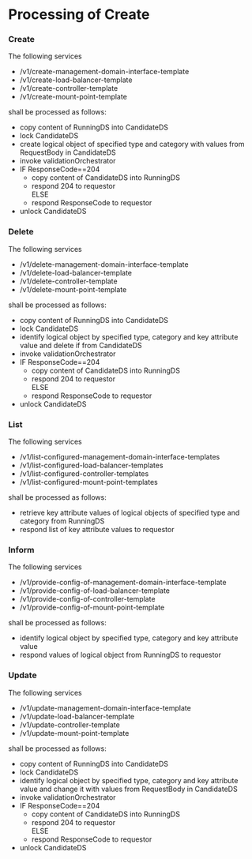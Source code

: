 # Processing of Create  

### Create  

The following services  
- /v1/create-management-domain-interface-template  
- /v1/create-load-balancer-template  
- /v1/create-controller-template  
- /v1/create-mount-point-template  

shall be processed as follows:  
- copy content of RunningDS into CandidateDS  
- lock CandidateDS  
- create logical object of specified type and category with values from RequestBody in CandidateDS  
- invoke validationOrchestrator  
- IF ResponseCode==204  
  - copy content of CandidateDS into RunningDS  
  - respond 204 to requestor  
  ELSE  
  - respond ResponseCode to requestor  
- unlock CandidateDS  

### Delete  

The following services  
- /v1/delete-management-domain-interface-template  
- /v1/delete-load-balancer-template  
- /v1/delete-controller-template  
- /v1/delete-mount-point-template  

shall be processed as follows:  
- copy content of RunningDS into CandidateDS  
- lock CandidateDS
- identify logical object by specified type, category and key attribute value and delete if from CandidateDS  
- invoke validationOrchestrator  
- IF ResponseCode==204  
  - copy content of CandidateDS into RunningDS  
  - respond 204 to requestor  
  ELSE  
  - respond ResponseCode to requestor  
- unlock CandidateDS  

### List  

The following services  
- /v1/list-configured-management-domain-interface-templates
- /v1/list-configured-load-balancer-templates  
- /v1/list-configured-controller-templates  
- /v1/list-configured-mount-point-templates  

shall be processed as follows:  
- retrieve key attribute values of logical objects of specified type and category from RunningDS  
- respond list of key attribute values to requestor  

### Inform  

The following services  
- /v1/provide-config-of-management-domain-interface-template  
- /v1/provide-config-of-load-balancer-template  
- /v1/provide-config-of-controller-template  
- /v1/provide-config-of-mount-point-template  

shall be processed as follows:  
- identify logical object by specified type, category and key attribute value  
- respond values of logical object from RunningDS to requestor  

### Update  

The following services  
- /v1/update-management-domain-interface-template  
- /v1/update-load-balancer-template  
- /v1/update-controller-template  
- /v1/update-mount-point-template  

shall be processed as follows:  
- copy content of RunningDS into CandidateDS  
- lock CandidateDS  
- identify logical object by specified type, category and key attribute value and change it with values from RequestBody in CandidateDS  
- invoke validationOrchestrator  
- IF ResponseCode==204  
  - copy content of CandidateDS into RunningDS  
  - respond 204 to requestor  
  ELSE  
  - respond ResponseCode to requestor  
- unlock CandidateDS  
